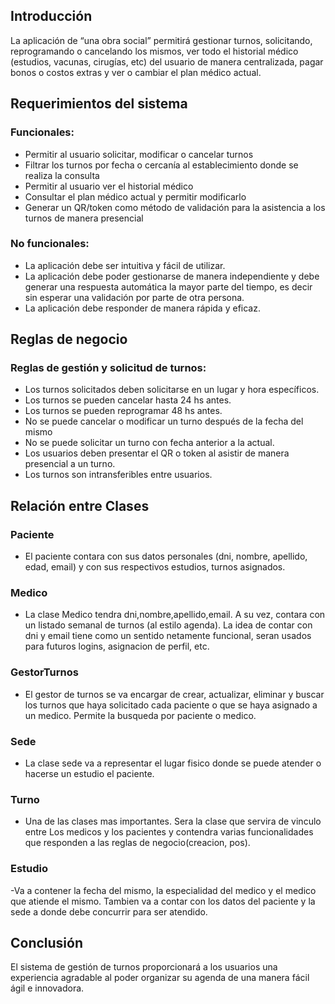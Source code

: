 ## Introducción
La aplicación de “una obra social” permitirá gestionar turnos, solicitando, reprogramando o cancelando los mismos, ver todo el historial médico (estudios, vacunas, cirugías, etc) del usuario de manera centralizada, pagar bonos o costos extras y ver o cambiar el plan médico actual.

## Requerimientos del sistema
### Funcionales:
- Permitir al usuario solicitar, modificar o cancelar turnos
- Filtrar los turnos por fecha o cercanía al establecimiento donde se realiza la consulta
- Permitir al usuario ver el historial médico
- Consultar el plan médico actual y permitir modificarlo
- Generar un QR/token como método de validación para la asistencia a los turnos de manera presencial
### No funcionales:
- La aplicación debe ser intuitiva y fácil de utilizar.
- La aplicación debe poder gestionarse de manera independiente y debe generar una respuesta automática la mayor parte del tiempo, es decir sin esperar una validación por parte de otra persona.
- La aplicación debe responder de manera rápida y eficaz.

## Reglas de negocio
### Reglas de gestión y solicitud de turnos:
- Los turnos solicitados deben solicitarse en un lugar y hora específicos.
- Los turnos se pueden cancelar hasta 24 hs antes.
- Los turnos se pueden reprogramar 48 hs antes.
- No se puede cancelar o modificar un turno después de la fecha del mismo
- No se puede solicitar un turno con fecha anterior a la actual.
- Los usuarios deben presentar el QR o token al asistir de manera presencial a un turno.
- Los turnos son intransferibles entre usuarios.

## Relación entre Clases
### Paciente
- El paciente contara con sus datos personales (dni, nombre, apellido, edad, email) y con sus respectivos estudios, turnos asignados. 
### Medico
- La clase Medico tendra dni,nombre,apellido,email. A su vez, contara con un listado semanal de turnos (al estilo agenda). La idea de contar con dni y email tiene como un sentido netamente funcional, seran usados para futuros logins, asignacion de perfil, etc.
### GestorTurnos
- El gestor de turnos se va encargar de crear, actualizar, eliminar y buscar los turnos que haya solicitado cada paciente o que se haya asignado a un medico. Permite la busqueda por paciente o medico.
### Sede
- La clase sede va a representar el lugar fisico donde se puede atender o hacerse un estudio el paciente.
### Turno
- Una de las clases mas importantes. Sera la clase que servira de vinculo entre Los medicos y los pacientes y contendra varias funcionalidades que responden a las reglas de negocio(creacion, pos).

### Estudio
-Va a contener la fecha del mismo, la especialidad del medico y el medico que atiende el mismo.
Tambien va a contar con los datos del paciente y la sede a donde debe concurrir para ser atendido.


## Conclusión

El sistema de gestión de turnos proporcionará a los usuarios una experiencia agradable al poder organizar su agenda de una manera fácil ágil e innovadora.
